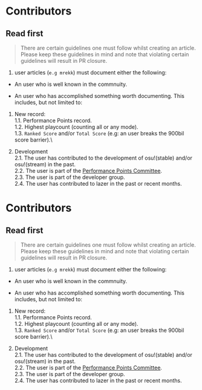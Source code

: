 # Contributors

## Read first

> There are certain guidelines one must follow whilst creating an article. Please keep these guidelines in mind and note that violating certain guidelines will result in PR closure.

1. user articles (`e.g mrekk`) must document either the following:

- An user who is well known in the commnuity.

* An user who has accomplished something worth documenting. This includes, but not limited to:

1. New record:\
1.1. Performance Points record.\
1.2. Highest playcount (counting all or any mode).\
1.3. `Ranked Score` and/or `Total Score` (e.g: an user breaks the 900bil score barrier).\

2. Development\
2.1. The user has contributed to the development of osu!(stable) and/or osu!(stream) in the past.\
2.2. The user is part of the [Performance Points Committee](/wiki/People/Performance_Points_Committee).\
2.3. The user is part of the developer group.\
2.4. The user has contributed to lazer in the past or recent months.

# Contributors

## Read first

> There are certain guidelines one must follow whilst creating an article. Please keep these guidelines in mind and note that violating certain guidelines will result in PR closure.

1. user articles (`e.g mrekk`) must document either the following:

- An user who is well known in the commnuity.

* An user who has accomplished something worth documenting. This includes, but not limited to:

1. New record:\
1.1. Performance Points record.\
1.2. Highest playcount (counting all or any mode).\
1.3. `Ranked Score` and/or `Total Score` (e.g: an user breaks the 900bil score barrier).\

2. Development\
2.1. The user has contributed to the development of osu!(stable) and/or osu!(stream) in the past.\
2.2. The user is part of the [Performance Points Committee](/wiki/People/Performance_Points_Committee).\
2.3. The user is part of the developer group.\
2.4. The user has contributed to lazer in the past or recent months.
